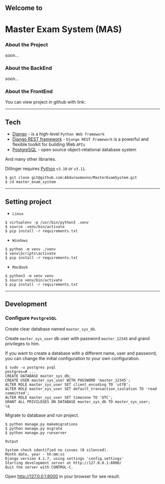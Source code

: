 ## Welcome to
# Master Exam System (MAS)


### About the Project

soon...

### About the BackEnd

soon...

### About the FrontEnd
You can view project in github with link: 


***

## Tech

* [Django](https://www.djangoproject.com/) - is a high-level `Python Web framework`
* [Django REST framework](https://www.django-rest-framework.org/) - `Django REST Framework` is a powerful and flexible toolkit for building Web `APIs`
* [PostgreSQL](https://www.postgresql.org/) - open source object-relational database system

And many other libraries.

Dillinger requires [Python](https://www.python.org) `v3.10` or `v3.11`.

```shell
$ git clone git@github.com:Abduraxmonnn/MasterExamSystem.git
$ cd master_exam_system
```

***

## Setting project

* `Linux`
```shell
$ virtualenv -p /usr/bin/python3 .venv
$ source .venv/bin/activate
$ pip install -r requirements.txt
```

* `Windows`
```shell
$ python -m venv ./venv
$ venv\Scripts\activate
$ pip install -r requirements.txt
```

* `MacBook`
```shell
$ python3 -m venv venv
$ source venv/bin/activate
$ pip install -r requirements.txt
```

***

## Development
### Configure `PostgreSQL`
Create clear database named `master_sys_db`.

Create `master_sys_user` db user with password `master_12345` and grand privileges to him.

If you want to create a database with a different name, user and password, you can change the initial configuration to your own configuration.
```shell
$ sudo -u postgres psql
postgres=# ...
CREATE DATABASE master_sys_db;
CREATE USER master_sys_user WITH PASSWORD 'master_12345';
ALTER ROLE master_sys_user SET client_encoding TO 'utf8';
ALTER ROLE master_sys_user SET default_transaction_isolation TO 'read committed';
ALTER ROLE master_sys_user SET timezone TO 'UTC';
GRANT ALL PRIVILEGES ON DATABASE master_sys_db TO master_sys_user;
\q
```
Migrate to database and run project.
```shell
$ python manage.py makemigrations
$ python manage.py migrate
$ python manage.py runserver
```
`Output`
```shell
System check identified no issues (0 silenced).
Month date, year - hh:mm:ss
Django version 4.1.7, using settings 'config.settings'
Starting development server at http://127.0.0.1:8000/
Quit the server with CONTROL-C.
```
Open http://127.0.0.1:8000 in your browser for see result.
